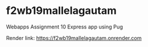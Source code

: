 # f2wb19mallelagautam

Webapps Assignment 10 Express app using Pug

Render link: <https://f2wb19mallelagautam.onrender.com>
